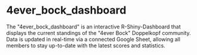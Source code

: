 # 4ever_bock_dashboard
The "4ever_bock_dashboard" is an interactive R-Shiny-Dashboard that displays the current standings of the "4ever Bock" Doppelkopf community. Data is updated in real-time via a connected Google Sheet, allowing all members to stay up-to-date with the latest scores and statistics.
